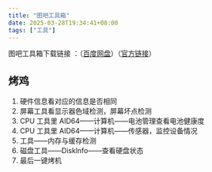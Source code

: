 ```yaml
---
title: "图吧工具箱"
date: 2025-03-28T19:34:41+08:00
tags: ["工具"]
---
```


图吧工具箱下载链接 ：（[百度网盘](https://pan.baidu.com/s/1KHo0bCOr4Usb55tu2lzyPg?pwd=tbgj#list/path=%2F)）（[官方链接](https://www.tbtool.cn/)）

## 烤鸡

1.  硬件信息看对应的信息是否相同
2.  屏幕工具看显示器色域检测，屏幕坏点检测
3.  CPU 工具里 AID64——计算机——电池管理查看电池健康度
4.  CPU 工具里 AID64——计算机——传感器，监控设备情况
5.  工具——内存与缓存检测
6.  磁盘工具——Disklnfo——查看硬盘状态
7.  最后一键烤机
